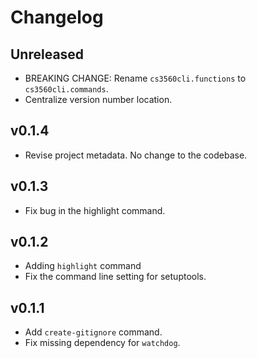 # Changelog

## Unreleased

- BREAKING CHANGE: Rename `cs3560cli.functions` to `cs3560cli.commands`.
- Centralize version number location.

## v0.1.4

- Revise project metadata. No change to the codebase.

## v0.1.3

- Fix bug in the highlight command.

## v0.1.2

- Adding `highlight` command
- Fix the command line setting for setuptools.

## v0.1.1

- Add `create-gitignore` command.
- Fix missing dependency for `watchdog`.
